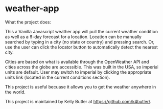 # weather-app

What the project does:

This a Vanilla Javascript weather app will pull the current weather condition as well as a 6-day forecast for a location. Location can be manually searched by typing in a city (no state or country) and pressing search. Or, use the user can click the locator button to automatically detect the nearest city.

Cities are based on what is available through the OpenWeather API and cities across the globe are accessible. This was built in the USA, so imperial units are default. User may switch to imperial by clicking the appropriate units link (located in the current conditions section).

This project is useful becuase it allows you to get the weather anywhere in the world.

This project is maintained by Kelly Butler at https://github.com/k4butler/.
